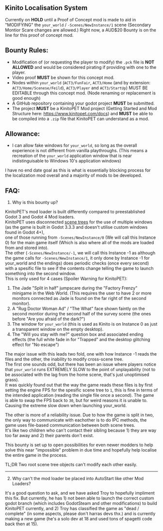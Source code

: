 Kinito Localisation System
---

Currently on **HOLD** until a Proof of Concept mod is made to aid in "MODIFYING" the `your_world` / `-Scenes/NewInstance/1` scene (Secondary Montior Scare changes are allowed.)
Right now, a AUD$20 Bounty is on the line for this proof of concept mod.

Bounty Rules:
----
- Modification of (or requesting the player to modify) the `.pck` file is **NOT ALLOWED** and would be considered pirating if providing with one to the player.
- Video proof **MUST** be shown for this concept mod.
- Nodes within `your_world` (`ACT3/FunFair`, `ACT3/Home` (and by extension: `ACT3/Home/Scenese/Feild`),  `ACT3/Player` and `ACT3/StartUp`) MUST BE EDITABLE through this concept mod. (Node renaming or replacement is good enough)
- A GitHub repository containing your godot project **MUST** be submitted.
- The project **MUST** be a KinitoPET Mod project (Getting Started and Mod Structure here: https://www.kinitopet.com/docs) and **MUST** be able to be compiled into a `.zip` file that KinitoPET can understand as a mod.

Allowance:
----
- I can allow fake windows for `your_world`, so long as the overall experience is not different from vanilla playthroughs. (This means a recreation of the `your_world` application window that is near indistinguisable to Windows 10's application windows)

I have no end date goal as this is what is essentially blocking process for the localization mod overall and a majority of mods to be developed.

FAQ:
----
1) Why is this bounty up?

KinitoPET's mod loader is built differently compared to preestablished Godot 3 and Godot 4 Mod loaders.  
KinitoPET uses disconnected [scene trees](https://docs.godotengine.org/en/3.3/classes/class_scenetree.html#class-scenetree) for the use of multiple windows (as the game is built in Godot 3.3.3 and doesn't utilise custom windows found in Godot 4+),  
one of those running from `-Scenes/NewInstance/0` (We will call this Instance 0) for the main game itself (Which is also where all of the mods are loaded from and stored into).  
The other (`-Scenes/NewInstance/-1`, we will call this Instance -1 as although the game calls for `-Scenes/NewInstance/1`, it only done by Instance -1 for your_world and the endings) does periodic checks (once every second) with a spesific file to see if the contents change telling the game to launch something into the second window.  
This is only used for 4 cases (Spoiler Warning for KinitoPET):
1. The Jade "Split in half" jumpscare during the "Factory Frenzy" minigame in the Web World. (This requires the user to have 2 or more monitors connected as Jade is found on the far right of the second monitor).
2. A "Rug Doctor Woman Ad" / "The What" face shown faintly on the second montior during the second half of the survey scene (the ones before "Are you afraid of the dark?")
3. The window for `your_world` (this is used as Kinito is on Instance 0 as just a transparent window on the empty desktop).
4. The "Will you stay with me?" question box and associated ending effects (the full white fade in for "Trapped" and the desktop glitching effect for "No escape")

The major issue with this leads two fold, one with how Instance -1 reads the files and the other, the inability to modify cross-scene tree.  
The first one sounds odd, but there has been an issue where players notice that `your_world` runs EXTREMELY SLOW to the point of unplayability (not to be associated with the lag from the home scene, that's just unoptimised grass).  
It was quickly found out that the way the game reads these files is by first setting the engine FPS for the spesific scene tree to `1`, this is fine in terms of the intended application (reading the single file once a second). The game is able to swap the FPS back to `30`, but for weird reasons it is unable to. Causing the extreme slow down when launching your_world.

The other is more of a reliability issue. Due to how the game is split in two, the only way to communicate with eachother is to do IPC methods, the game uses file-based communication between both scene trees.  
It's like two children who can't contact their sibling because 1) they are way too far away and 2) their parents don't exist.

This bounty is set up to open possibilities for even newer modders to help solve this near "impossible" problem in due time and hopefully help localise the entire game in the process.

TL;DR Two root scene tree objects can't modify each other easily.

---

2) Why can't the mod loader be placed into AutoStart like other Mod Loaders?

It's a good question to ask, and we have asked Troy to hopefully impliment this fix. But currently, he has 1) not been able to launch the correct custom godot branch (which includes GodotSteam and other modifications) to build KinitoPET currently, and 2) Troy has classified the game as "dead / complete" (in some aspects, please don't harras devs thx.) and is currently making a new game (he's a solo dev at 18 and used tons of spagetti code back then at 15).
